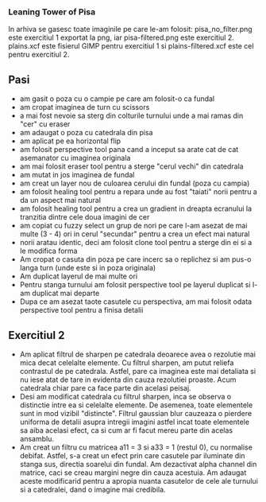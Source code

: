 ### Leaning Tower of Pisa

In arhiva se gasesc toate imaginile pe care le-am folosit: pisa_no_filter.png este exercitiul 1 exportat la png, iar pisa-filtered.png este exercitiul 2.
plains.xcf este fisierul GIMP pentru exercitiul 1 si plains-filtered.xcf este cel pentru exercitiul 2.

## Pasi
- am gasit o poza cu o campie pe care am folosit-o ca fundal
- am cropat imaginea de turn cu scissors
- a mai fost nevoie sa sterg din colturile turnului unde a mai ramas din "cer" cu eraser
- am adaugat o poza cu catedrala din pisa
- am aplicat pe ea horizontal flip
- am folosit perspective tool pana cand a inceput sa arate cat de cat asemanator cu imaginea originala
- am mai folosit eraser tool pentru a sterge "cerul vechi" din catedrala
- am mutat in jos imaginea de fundal
- am creat un layer nou de culoarea cerului din fundal (poza cu campia)
- am folosit healing tool pentru a repara unde au fost "taiati" norii pentru a da un aspect mai natural
- am folosit healing tool pentru a crea un gradient in dreapta ecranului la tranzitia dintre cele doua imagini de cer
- am copiat cu fuzzy select un grup de nori pe care l-am asezat de mai multe (3 - 4) ori in cerul "secundar" pentru a crea un efect mai natural
- norii aratau identic, deci am folosit clone tool pentru a sterge din ei si a le modifica forma
- Am cropat o casuta din poza pe care incerc sa o replichez si am pus-o langa turn (unde este si in poza originala)
- Am duplicat layerul de mai multe ori
- Pentru stanga turnului am folosit perspective tool pe layerul duplicat si l-am duplicat mai departe
- Dupa ce am asezat taote casutele cu perspectiva, am mai folosit odata perspective tool pentru a finisa detalii

## Exercitiul 2
- Am aplicat filtrul de sharpen pe catedrala deoarece avea o rezolutie mai mica decat celelalte elemente. Cu filtrul sharpen, am putut reliefa contrastul de pe catedrala. Astfel, pare ca imaginea este mai detaliata si nu iese atat de tare in evidenta din cauza rezolutiei proaste. Acum catedrala chiar pare ca face parte din acelasi peisaj.
- Desi am modificat catedrala cu filtrul sharpen, inca se observa o distinctie intre ea si celelalte elemente. De asemenea, toate elementele sunt in mod vizibil "distincte". Filtrul gaussian blur cauzeaza o pierdere uniforma de detalii asupra intregii imagini astfel incat toate elementele sa aiba acelasi efect, ca si cum ar fi facut mereu parte din acelas ansamblu.
- Am creat un filtru cu matricea a11 = 3 si a33 = 1 (restul 0), cu normalise debifat. Astfel, s-a creat un efect prin care casutele par iluminate din stanga sus, directia soarelui din fundal. Am dezactivat alpha channel din matrice, caci se creau margini negre din cauza acestuia. Am adaugat aceste modificarid pentru a apropia nuanta casutelor de cele ale turnului si a catedralei, dand o imagine mai credibila.




